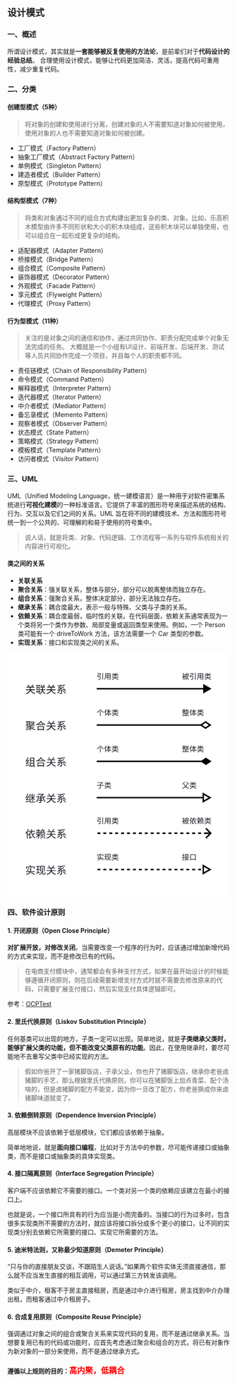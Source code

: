 ## 设计模式

### 一、概述
所谓设计模式，其实就是**一套能够被反复使用的方法论**，是前辈们对于**代码设计的经验总结**。
合理使用设计模式，能够让代码更加简洁、灵活，提高代码可重用性，减少重复代码。


### 二、分类
#### 创建型模式（5种）
> 将对象的创建和使用进行分离，创建对象的人不需要知道对象如何被使用，使用对象的人也不需要知道对象如何被创建。

- 工厂模式（Factory Pattern） 
- 抽象工厂模式（Abstract Factory Pattern） 
- 单例模式（Singleton Pattern） 
- 建造者模式（Builder Pattern） 
- 原型模式（Prototype Pattern）

#### 结构型模式（7种）
> 将类和对象通过不同的组合方式构建出更加复杂的类、对象。比如，乐高积木模型由许多不同形状和大小的积木块组成，这些积木块可以单独使用，也可以组合在一起形成更复杂的结构。

- 适配器模式（Adapter Pattern）
- 桥接模式（Bridge Pattern）
- 组合模式（Composite Pattern）
- 装饰器模式（Decorator Pattern）
- 外观模式（Facade Pattern）
- 享元模式（Flyweight Pattern）
- 代理模式（Proxy Pattern）


#### 行为型模式（11种）
> 关注的是对象之间的通信和协作，通过共同协作、职责分配完成单个对象无法完成的任务。 大概就是一个小组有UI设计、前端开发、后端开发、测试等人员共同协作完成一个项目，并且每个人的职责都不同。
- 责任链模式（Chain of Responsibility Pattern）
- 命令模式（Command Pattern）
- 解释器模式（Interpreter Pattern）
- 迭代器模式（Iterator Pattern）
- 中介者模式（Mediator Pattern）
- 备忘录模式（Memento Pattern）
- 观察者模式（Observer Pattern）
- 状态模式（State Pattern）
- 策略模式（Strategy Pattern）
- 模板模式（Template Pattern）
- 访问者模式（Visitor Pattern）

### 三、UML

UML（Unified Modeling Language，统一建模语言）是一种用于对软件密集系统进行**可视化建模**的一种标准语言。它提供了丰富的图形符号来描述系统的结构、行为、交互以及它们之间的关系。UML 旨在将不同的建模技术、方法和图形符号统一到一个公共的、可理解的和易于使用的符号集中。

> 说人话，就是将类、对象、代码逻辑、工作流程等一系列与软件系统相关的内容进行可视化。

#### 类之间的关系
- **关联关系**
- **聚合关系**：强关联关系，整体与部分，部分可以脱离整体而独立存在。
- **组合关系**：强聚合关系，整体决定部分，部分无法独立存在。
- **继承关系**：耦合度最大，表示一般与特殊、父类与子类的关系。
- **依赖关系**：耦合度最弱，临时性的关联。在代码层面，依赖关系通常表现为一个类将另一个类作为参数、局部变量或返回类型来使用。例如，一个 Person 类可能有一个 driveToWork 方法，该方法需要一个 Car 类型的参数。
- **实现关系**：接口和实现类之间的关系。

![RelationshipsBetweenClasses.png](../imgs/RelationshipsBetweenClasses.png)

### 四、软件设计原则

#### 1. 开闭原则（Open Close Principle）

**对扩展开放，对修改关闭**。当需要改变一个程序的行为时，应该通过增加新增代码的方式来实现，而不是修改已有的代码。

> 在电商支付模块中，通常都会有多种支付方式，如果在最开始设计的时候能够遵循开闭原则，则在后续需要新增支付方式时就不需要去修改原来的代码，只需要扩展支付接口，然后实现支付具体逻辑即可。

参考：[OCPTest](../src/test/java/cn/regexp/coding/trainee/principles/OCPTest.java)

#### 2. 里氏代换原则（Liskov Substitution Principle）

任何基类可以出现的地方，子类一定可以出现。简单地说，就是**子类继承父类时，能够扩展父类的功能，但不能改变父类原有的功能**。因此，在使用继承时，要尽可能地不去重写父类中已经实现的方法。

> 假如你爸开了一家猪脚饭店，子承父业，你也开了猪脚饭店，继承你老爸卤猪脚的手艺，那么根据里氏代换原则，你可以在猪脚饭上加点青菜、配个汤啥的，但是卤猪脚的配方不能变，因为你一旦改了配方，你老爸换成你来卤猪脚味道就变了。

#### 3. 依赖倒转原则（Dependence Inversion Principle）

高层模块不应该依赖于低层模块，它们都应该依赖于抽象。

简单地地说，就是**面向接口编程**，比如对于方法中的参数，尽可能传递接口或抽象类，而不是接口或抽象类的具体实现类。

#### 4. 接口隔离原则（Interface Segregation Principle）

客户端不应该依赖它不需要的接口。一个类对另一个类的依赖应该建立在最小的接口上。

也就是说，一个接口所具有的行为应当是小而完备的。当接口的行为过多时，包含很多实现类所不需要的方法时，就应该将接口拆分成多个更小的接口，让不同的实现类分别去依赖它所需要的接口、实现它所需要的方法。

#### 5. 迪米特法则，又称最少知道原则（Demeter Principle）

“只与你的直接朋友交谈，不跟陌生人说话。”如果两个软件实体无须直接通信，那么就不应当发生直接的相互调用，可以通过第三方转发该调用。

类似于中介，租客不于房主直接租房，而是通过中介进行租房，房主找到中介办理出租，而租客通过中介租房子。

#### 6. 合成复用原则（Composite Reuse Principle）

强调通过对象之间的组合或聚合关系来实现代码的复用，而不是通过继承关系。当想要复用已有的代码或功能时，应首先考虑通过聚合和组合的方式，将已有对象作为新对象的一部分来使用，而不是通过继承方式。


#### 遵循以上规则的目的：<span style="color: red;font-size:18px">高内聚，低耦合</span>



